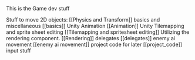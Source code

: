 This is the Game dev stuff

Stuff to move 2D objects:
[[Physics and Transform]]
basics and miscellaneous
[[basics]]
Unity Animation
[[Animation]]
Unity Tilemapping and sprite sheet editing
[[Tilemapping and spritesheet editing]]
Utilizing the rendering component.
[[Rendering]]
delegates
[[delegates]]
enemy ai movement
[[enemy ai movement]]
project code for later
[[project_code]]
input stuff
